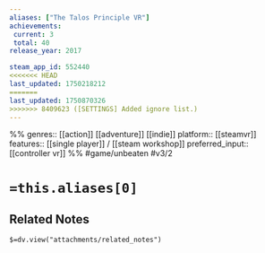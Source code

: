 ```yaml
---
aliases: ["The Talos Principle VR"]
achievements:
 current: 3
 total: 40
release_year: 2017

steam_app_id: 552440
<<<<<<< HEAD
last_updated: 1750218212
=======
last_updated: 1750870326
>>>>>>> 8409623 ([SETTINGS] Added ignore list.)
---
```

%%
genres:: [[action]] [[adventure]] [[indie]]
platform:: [[steamvr]]
features:: [[single player]] / [[steam workshop]]
preferred_input:: [[controller vr]]
%%
#game/unbeaten
#v3/2

# `=this.aliases[0]`
## Related Notes
`$=dv.view("attachments/related_notes")`